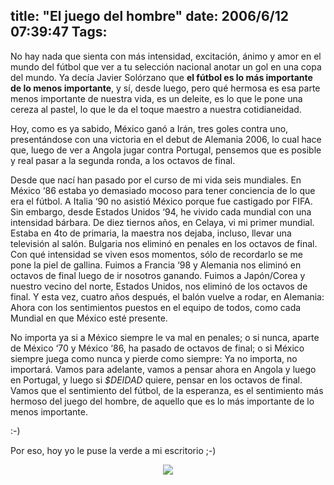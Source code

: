 title: "El juego del hombre"
date: 2006/6/12 07:39:47
Tags: 
---
No hay nada que sienta con más intensidad, excitación, ánimo y amor en el mundo del fútbol que ver a tu selección nacional anotar un gol en una copa del mundo. Ya decía Javier Solórzano que <strong>el fútbol es lo más importante de lo menos importante</strong>, y sí, desde luego, pero qué hermosa es esa parte menos importante de nuestra vida, es un deleite, es lo que le pone una cereza al pastel, lo que le da el toque maestro a nuestra cotidianeidad.

Hoy, como es ya sabido, México ganó a Irán, tres goles contra uno, presentándose con una victoria en el debut de Alemania 2006, lo cual hace que, luego de ver a Angola jugar contra Portugal, pensemos que es posible y real pasar a la segunda ronda, a los octavos de final.

Desde que nací han pasado por el curso de mi vida seis mundiales. En México &#8216;86 estaba yo demasiado mocoso para tener conciencia de lo que era el fútbol. A Italia &#8216;90 no asistió México porque fue castigado por FIFA. Sin embargo, desde Estados Unidos &#8216;94, he vivido cada mundial con una intensidad bárbara. De diez tiernos años, en Celaya, vi mi primer mundial. Estaba en 4to de primaria, la maestra nos dejaba, incluso, llevar una televisión al salón. Bulgaria nos eliminó en penales en los octavos de final. Con qué intensidad se viven esos momentos, sólo de recordarlo se me pone la piel de gallina. Fuimos a Francia &#8216;98 y Alemania nos eliminó en octavos de final luego de ir nosotros ganando. Fuimos a Japón/Corea y nuestro vecino del norte, Estados Unidos, nos eliminó de los octavos de final. Y esta vez, cuatro años después, el balón vuelve a rodar, en Alemania: Ahora con los sentimientos puestos en el equipo de todos, como cada Mundial en que México esté presente.

No importa ya si a México siempre le va mal en penales; o si nunca, aparte de México &#8216;70 y México &#8216;86, ha pasado de octavos de final; o si México siempre juega como nunca y pierde como siempre: Ya no importa, no importará. Vamos para adelante, vamos a pensar ahora en Angola y luego en Portugal, y luego si <em>$DEIDAD</em> quiere, pensar en los octavos de final. Vamos que el sentimiento del fútbol, de la esperanza, es el sentimiento más hermoso del juego del hombre, de aquello que es lo más importante de lo menos importante.

:-)

Por eso, hoy yo le puse la verde a mi escritorio ;-)

<p align="center"><a href="http://www.damog.net/files/misc/vamos-muchachos.png"><img src="http://www.damog.net/files/misc/vamos-muchachos-mini.png"/></a> </p>
